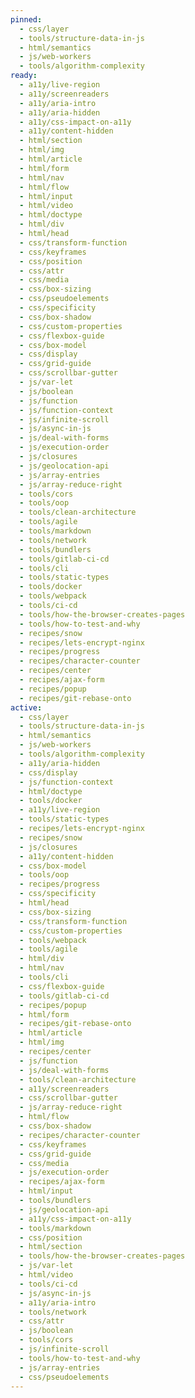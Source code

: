 ```yaml
---
pinned:
  - css/layer
  - tools/structure-data-in-js
  - html/semantics
  - js/web-workers
  - tools/algorithm-complexity
ready:
  - a11y/live-region
  - a11y/screenreaders
  - a11y/aria-intro
  - a11y/aria-hidden
  - a11y/css-impact-on-a11y
  - a11y/content-hidden
  - html/section
  - html/img
  - html/article
  - html/form
  - html/nav
  - html/flow
  - html/input
  - html/video
  - html/doctype
  - html/div
  - html/head
  - css/transform-function
  - css/keyframes
  - css/position
  - css/attr
  - css/media
  - css/box-sizing
  - css/pseudoelements
  - css/specificity
  - css/box-shadow
  - css/custom-properties
  - css/flexbox-guide
  - css/box-model
  - css/display
  - css/grid-guide
  - css/scrollbar-gutter
  - js/var-let
  - js/boolean
  - js/function
  - js/function-context
  - js/infinite-scroll
  - js/async-in-js
  - js/deal-with-forms
  - js/execution-order
  - js/closures
  - js/geolocation-api
  - js/array-entries
  - js/array-reduce-right
  - tools/cors
  - tools/oop
  - tools/clean-architecture
  - tools/agile
  - tools/markdown
  - tools/network
  - tools/bundlers
  - tools/gitlab-ci-cd
  - tools/cli
  - tools/static-types
  - tools/docker
  - tools/webpack
  - tools/ci-cd
  - tools/how-the-browser-creates-pages
  - tools/how-to-test-and-why
  - recipes/snow
  - recipes/lets-encrypt-nginx
  - recipes/progress
  - recipes/character-counter
  - recipes/center
  - recipes/ajax-form
  - recipes/popup
  - recipes/git-rebase-onto
active:
  - css/layer
  - tools/structure-data-in-js
  - html/semantics
  - js/web-workers
  - tools/algorithm-complexity
  - a11y/aria-hidden
  - css/display
  - js/function-context
  - html/doctype
  - tools/docker
  - a11y/live-region
  - tools/static-types
  - recipes/lets-encrypt-nginx
  - recipes/snow
  - js/closures
  - a11y/content-hidden
  - css/box-model
  - tools/oop
  - recipes/progress
  - css/specificity
  - html/head
  - css/box-sizing
  - css/transform-function
  - css/custom-properties
  - tools/webpack
  - tools/agile
  - html/div
  - html/nav
  - tools/cli
  - css/flexbox-guide
  - tools/gitlab-ci-cd
  - recipes/popup
  - html/form
  - recipes/git-rebase-onto
  - html/article
  - html/img
  - recipes/center
  - js/function
  - js/deal-with-forms
  - tools/clean-architecture
  - a11y/screenreaders
  - css/scrollbar-gutter
  - js/array-reduce-right
  - html/flow
  - css/box-shadow
  - recipes/character-counter
  - css/keyframes
  - css/grid-guide
  - css/media
  - js/execution-order
  - recipes/ajax-form
  - html/input
  - tools/bundlers
  - js/geolocation-api
  - a11y/css-impact-on-a11y
  - tools/markdown
  - css/position
  - html/section
  - tools/how-the-browser-creates-pages
  - js/var-let
  - html/video
  - tools/ci-cd
  - js/async-in-js
  - a11y/aria-intro
  - tools/network
  - css/attr
  - js/boolean
  - tools/cors
  - js/infinite-scroll
  - tools/how-to-test-and-why
  - js/array-entries
  - css/pseudoelements
---
```


